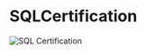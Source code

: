 # SQLCertification
![SQL Certification](https://github.com/user-attachments/assets/76ebafb1-b1ef-42e4-adb5-e7cbe35fd79c)

